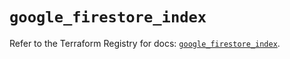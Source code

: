 # `google_firestore_index`

Refer to the Terraform Registry for docs: [`google_firestore_index`](https://registry.terraform.io/providers/hashicorp/google-beta/6.23.0/docs/resources/google_firestore_index).
